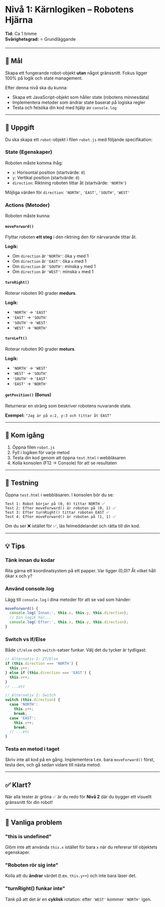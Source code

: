 # Nivå 1: Kärnlogiken – Robotens Hjärna

**Tid:** Ca 1 timme  
**Svårighetsgrad:** ⭐ Grundläggande

---

## 🎯 Mål

Skapa ett fungerande robot-objekt **utan** något gränssnitt. Fokus ligger 100% på logik och state management.

Efter denna nivå ska du kunna:
- Skapa ett JavaScript-objekt som håller state (robotens minnesdata)
- Implementera metoder som ändrar state baserat på logiska regler
- Testa och felsöka din kod med hjälp av `console.log`

---

## 📝 Uppgift

Du ska skapa ett `robot`-objekt i filen `robot.js` med följande specifikation:

### State (Egenskaper)

Roboten måste komma ihåg:
- `x`: Horisontal position (startvärde: `0`)
- `y`: Vertikal position (startvärde: `0`)
- `direction`: Riktning roboten tittar åt (startvärde: `'NORTH'`)

Möjliga värden för `direction`: `'NORTH'`, `'EAST'`, `'SOUTH'`, `'WEST'`

### Actions (Metoder)

Roboten måste kunna:

#### `moveForward()`
Flyttar roboten **ett steg** i den riktning den för närvarande tittar åt.

**Logik:**
- Om `direction` är `'NORTH'`: öka `y` med 1
- Om `direction` är `'EAST'`: öka `x` med 1
- Om `direction` är `'SOUTH'`: minska `y` med 1
- Om `direction` är `'WEST'`: minska `x` med 1

#### `turnRight()`
Roterar roboten 90 grader **medurs**.

**Logik:**
- `'NORTH'` → `'EAST'`
- `'EAST'` → `'SOUTH'`
- `'SOUTH'` → `'WEST'`
- `'WEST'` → `'NORTH'`

#### `turnLeft()`
Roterar roboten 90 grader **moturs**.

**Logik:**
- `'NORTH'` → `'WEST'`
- `'WEST'` → `'SOUTH'`
- `'SOUTH'` → `'EAST'`
- `'EAST'` → `'NORTH'`

#### `getPosition()` (Bonus)
Returnerar en sträng som beskriver robotens nuvarande state.

**Exempel:** `"Jag är på x:2, y:3 och tittar åt EAST"`

---

## 🚀 Kom igång

1. Öppna filen `robot.js`
2. Fyll i logiken för varje metod
3. Testa din kod genom att öppna `test.html` i webbläsaren
4. Kolla konsolen (F12 → Console) för att se resultaten

---

## 🧪 Testning

Öppna `test.html` i webbläsaren. I konsolen bör du se:

```
Test 1: Robot börjar på (0, 0) tittar NORTH ✅
Test 2: Efter moveForward() är roboten på (0, 1) ✅
Test 3: Efter turnRight() tittar roboten EAST ✅
Test 4: Efter moveForward() är roboten på (1, 1) ✅
```

Om du ser ❌ istället för ✅, läs felmeddelandet och rätta till din kod.

---

## 💡 Tips

### Tänk innan du kodar
Rita gärna ett koordinatsystem på ett papper. Var ligger (0,0)? Åt vilket håll ökar x och y?

### Använd console.log
Lägg till `console.log` i dina metoder för att se vad som händer:

```javascript
moveForward() {
  console.log('Innan:', this.x, this.y, this.direction);
  // Din logik här...
  console.log('Efter:', this.x, this.y, this.direction);
}
```

### Switch vs If/Else
Både `if/else` och `switch`-satser funkar. Välj det du tycker är tydligast:

```javascript
// Alternativ 1: If/Else
if (this.direction === 'NORTH') {
  this.y++;
} else if (this.direction === 'EAST') {
  this.x++;
}
// ...etc

// Alternativ 2: Switch
switch (this.direction) {
  case 'NORTH':
    this.y++;
    break;
  case 'EAST':
    this.x++;
    break;
  // ...etc
}
```

### Testa en metod i taget
Skriv inte all kod på en gång. Implementera t.ex. bara `moveForward()` först, testa den, och gå sedan vidare till nästa metod.

---

## ✅ Klart?

När alla tester är gröna ✅ är du redo för **Nivå 2** där du bygger ett visuellt gränssnitt för din robot!

---

## 🤔 Vanliga problem

### "this is undefined"
Glöm inte att använda `this.x` istället för bara `x` när du refererar till objektets egenskaper.

### "Roboten rör sig inte"
Kolla att du **ändrar** värdet (t.ex. `this.y++`) och inte bara läser det.

### "turnRight() funkar inte"
Tänk på att det är en **cyklisk** rotation: efter `'WEST'` kommer `'NORTH'` igen.
